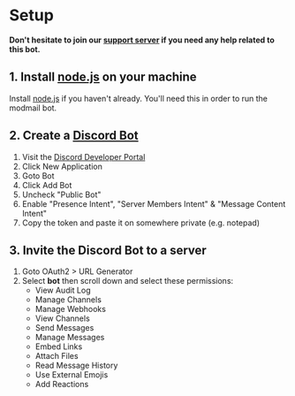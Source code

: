 # Setup
**Don't hesitate to join our [support server](https://discord.com/invite/2JcXU8uJKY) if you need any help related to this bot.**

## 1. Install [node.js](https://nodejs.org) on your machine
Install [node.js](https://nodejs.org) if you haven't already. You'll need this in order to run the modmail bot.

## 2. Create a [Discord Bot](https://discord.com/developers/applications)
  1. Visit the [Discord Developer Portal](https://discord.com/developers/applications) 
  2. Click New Application 
  3. Goto Bot
  4. Click Add Bot
  5. Uncheck "Public Bot"
  5. Enable "Presence Intent", "Server Members Intent" & "Message Content Intent"
  6. Copy the token and paste it on somewhere private (e.g. notepad)

## 3. Invite the Discord Bot to a server
  1. Goto OAuth2 > URL Generator 
  2. Select **bot** then scroll down and select these permissions:
     - View Audit Log
     - Manage Channels
     - Manage Webhooks
     - View Channels
     - Send Messages
     - Manage Messages
     - Embed Links
     - Attach Files
     - Read Message History
     - Use External Emojis
     - Add Reactions